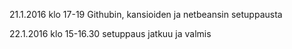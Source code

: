 21.1.2016 klo 17-19  Githubin, kansioiden ja netbeansin setuppausta

22.1.2016 klo 15-16.30  setuppaus jatkuu ja valmis
